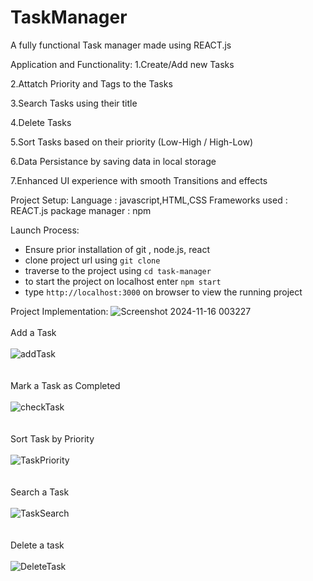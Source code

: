 # TaskManager
A fully functional Task manager made using REACT.js 

Application and Functionality:
  1.Create/Add new Tasks
  
  2.Attatch Priority and Tags to the Tasks
  
  3.Search Tasks using their title
  
  4.Delete Tasks
  
  5.Sort Tasks based on their priority (Low-High / High-Low)
  
  6.Data Persistance by saving data in local storage
  
  7.Enhanced UI experience with smooth Transitions and effects

Project Setup:
  Language : javascript,HTML,CSS
  Frameworks used : REACT.js
  package manager : npm

Launch Process:
  - Ensure prior installation of git , node.js, react
  - clone project url using `git clone`
  - traverse to the project using `cd task-manager`
  - to start the project on localhost enter `npm start`
  - type `http://localhost:3000` on browser to view the running project

Project Implementation:
![Screenshot 2024-11-16 003227](https://github.com/user-attachments/assets/bee0ca94-f95c-4461-9bd6-e4988191d964)
<br><br>
Add a Task <br><br>
<img src="https://github.com/user-attachments/assets/e457ed3c-b261-48bc-b352-7386a345b5c4" alt="addTask" /><br><br><br>
Mark a Task as Completed <br><br>
<img src="https://github.com/user-attachments/assets/a71faf16-e69a-49ce-b485-b2e7fa27a2c8" alt="checkTask" /><br><br><br>
Sort Task by Priority <br><br>
<img src="https://github.com/user-attachments/assets/dbf4d629-3888-4a94-a23e-5ecb358a74bb" alt="TaskPriority" /><br><br><br>
Search a Task <br><br>
<img src="https://github.com/user-attachments/assets/9ec4e78e-7d16-4851-8eef-f79c2a980014" alt="TaskSearch" /> <br><br><br>
Delete a task <br><br>
![DeleteTask](https://github.com/user-attachments/assets/c9c5df8c-00c1-45c9-9ab8-7b386c647b2a)


